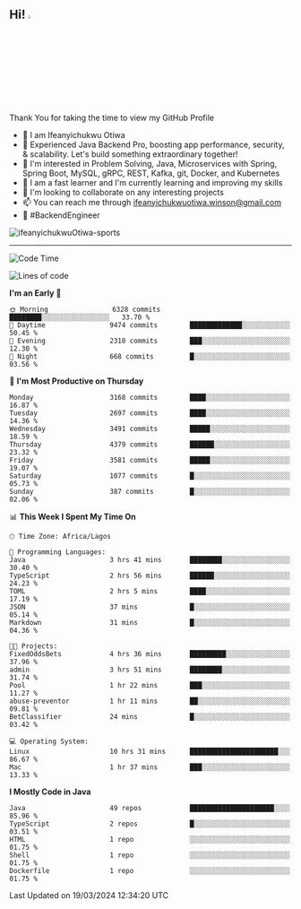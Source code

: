 <!-- BLOG-POST-LIST:START --><!-- BLOG-POST-LIST:END -->

## Hi! <img src="https://media.giphy.com/media/hvRJCLFzcasrR4ia7z/giphy.gif" width="4%"> 

Thank You for taking the time to view my GitHub Profile

- 👋 I am Ifeanyichukwu Otiwa
- 🚀 Experienced Java Backend Pro, boosting app performance, security, & scalability. Let's build something extraordinary together!
- 👀 I'm interested in Problem Solving, Java, Microservices with Spring, Spring Boot, MySQL, gRPC, REST, Kafka, git, Docker, and Kubernetes
- 🌱 I am a fast learner and I'm currently learning and improving my skills
- 💞️ I'm looking to collaborate on any interesting projects
- 📫 You can reach me through ifeanyichukwuotiwa.winson@gmail.com
- 🚀 #BackendEngineer

<p align="left" marginTop="10px"> <img src="https://komarev.com/ghpvc/?username=ifeanyichukwuOtiwa-sports&label=Profile%20views&color=0e75b6&style=for-the-badge" alt="ifeanyichukwuOtiwa-sports" /> </p>

***

<!--START_SECTION:waka-->
![Code Time](http://img.shields.io/badge/Code%20Time-2%2C321%20hrs%2054%20mins-blue)

![Lines of code](https://img.shields.io/badge/From%20Hello%20World%20I%27ve%20Written-4.6%20million%20lines%20of%20code-blue)

**I'm an Early 🐤** 

```text
🌞 Morning                6328 commits        ████████░░░░░░░░░░░░░░░░░   33.70 % 
🌆 Daytime                9474 commits        █████████████░░░░░░░░░░░░   50.45 % 
🌃 Evening                2310 commits        ███░░░░░░░░░░░░░░░░░░░░░░   12.30 % 
🌙 Night                  668 commits         █░░░░░░░░░░░░░░░░░░░░░░░░   03.56 % 
```
📅 **I'm Most Productive on Thursday** 

```text
Monday                   3168 commits        ████░░░░░░░░░░░░░░░░░░░░░   16.87 % 
Tuesday                  2697 commits        ████░░░░░░░░░░░░░░░░░░░░░   14.36 % 
Wednesday                3491 commits        █████░░░░░░░░░░░░░░░░░░░░   18.59 % 
Thursday                 4379 commits        ██████░░░░░░░░░░░░░░░░░░░   23.32 % 
Friday                   3581 commits        █████░░░░░░░░░░░░░░░░░░░░   19.07 % 
Saturday                 1077 commits        █░░░░░░░░░░░░░░░░░░░░░░░░   05.73 % 
Sunday                   387 commits         █░░░░░░░░░░░░░░░░░░░░░░░░   02.06 % 
```


📊 **This Week I Spent My Time On** 

```text
🕑︎ Time Zone: Africa/Lagos

💬 Programming Languages: 
Java                     3 hrs 41 mins       ████████░░░░░░░░░░░░░░░░░   30.40 % 
TypeScript               2 hrs 56 mins       ██████░░░░░░░░░░░░░░░░░░░   24.23 % 
TOML                     2 hrs 5 mins        ████░░░░░░░░░░░░░░░░░░░░░   17.19 % 
JSON                     37 mins             █░░░░░░░░░░░░░░░░░░░░░░░░   05.14 % 
Markdown                 31 mins             █░░░░░░░░░░░░░░░░░░░░░░░░   04.36 % 

🐱‍💻 Projects: 
FixedOddsBets            4 hrs 36 mins       █████████░░░░░░░░░░░░░░░░   37.96 % 
admin                    3 hrs 51 mins       ████████░░░░░░░░░░░░░░░░░   31.74 % 
Pool                     1 hr 22 mins        ███░░░░░░░░░░░░░░░░░░░░░░   11.27 % 
abuse-preventor          1 hr 11 mins        ██░░░░░░░░░░░░░░░░░░░░░░░   09.81 % 
BetClassifier            24 mins             █░░░░░░░░░░░░░░░░░░░░░░░░   03.42 % 

💻 Operating System: 
Linux                    10 hrs 31 mins      ██████████████████████░░░   86.67 % 
Mac                      1 hr 37 mins        ███░░░░░░░░░░░░░░░░░░░░░░   13.33 % 
```

**I Mostly Code in Java** 

```text
Java                     49 repos            █████████████████████░░░░   85.96 % 
TypeScript               2 repos             █░░░░░░░░░░░░░░░░░░░░░░░░   03.51 % 
HTML                     1 repo              ░░░░░░░░░░░░░░░░░░░░░░░░░   01.75 % 
Shell                    1 repo              ░░░░░░░░░░░░░░░░░░░░░░░░░   01.75 % 
Dockerfile               1 repo              ░░░░░░░░░░░░░░░░░░░░░░░░░   01.75 % 
```




 Last Updated on 19/03/2024 12:34:20 UTC
<!--END_SECTION:waka-->

<!--
<p align="center">
![trophy](https://github-profile-trophy.vercel.app/?username=ifeanyichukwuOtiwa-sports&theme=onedark) (https://github.com/ryo-ma/github-profile-trophy)
</p>
-->

<!---
ifeanyi-otiwa/ifeanyi-otiwa is a ✨ special ✨ repository because its `README.md` (this file) appears on your GitHub profile.
You can click the Preview link to take a look at your changes.
--->
